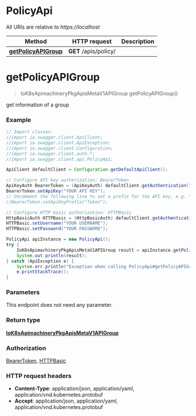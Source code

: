 # PolicyApi

All URIs are relative to *https://localhost*

Method | HTTP request | Description
------------- | ------------- | -------------
[**getPolicyAPIGroup**](PolicyApi.md#getPolicyAPIGroup) | **GET** /apis/policy/ | 


<a name="getPolicyAPIGroup"></a>
# **getPolicyAPIGroup**
> IoK8sApimachineryPkgApisMetaV1APIGroup getPolicyAPIGroup()



get information of a group

### Example
```java
// Import classes:
//import io.swagger.client.ApiClient;
//import io.swagger.client.ApiException;
//import io.swagger.client.Configuration;
//import io.swagger.client.auth.*;
//import io.swagger.client.api.PolicyApi;

ApiClient defaultClient = Configuration.getDefaultApiClient();

// Configure API key authorization: BearerToken
ApiKeyAuth BearerToken = (ApiKeyAuth) defaultClient.getAuthentication("BearerToken");
BearerToken.setApiKey("YOUR API KEY");
// Uncomment the following line to set a prefix for the API key, e.g. "Token" (defaults to null)
//BearerToken.setApiKeyPrefix("Token");

// Configure HTTP basic authorization: HTTPBasic
HttpBasicAuth HTTPBasic = (HttpBasicAuth) defaultClient.getAuthentication("HTTPBasic");
HTTPBasic.setUsername("YOUR USERNAME");
HTTPBasic.setPassword("YOUR PASSWORD");

PolicyApi apiInstance = new PolicyApi();
try {
    IoK8sApimachineryPkgApisMetaV1APIGroup result = apiInstance.getPolicyAPIGroup();
    System.out.println(result);
} catch (ApiException e) {
    System.err.println("Exception when calling PolicyApi#getPolicyAPIGroup");
    e.printStackTrace();
}
```

### Parameters
This endpoint does not need any parameter.

### Return type

[**IoK8sApimachineryPkgApisMetaV1APIGroup**](IoK8sApimachineryPkgApisMetaV1APIGroup.md)

### Authorization

[BearerToken](../README.md#BearerToken), [HTTPBasic](../README.md#HTTPBasic)

### HTTP request headers

 - **Content-Type**: application/json, application/yaml, application/vnd.kubernetes.protobuf
 - **Accept**: application/json, application/yaml, application/vnd.kubernetes.protobuf

